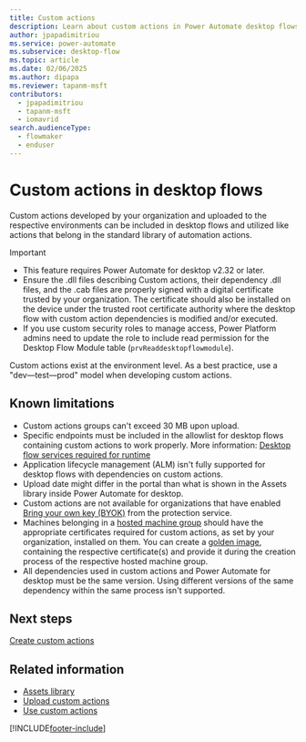 ```yaml
---
title: Custom actions
description: Learn about custom actions in Power Automate desktop flows.
author: jpapadimitriou
ms.service: power-automate
ms.subservice: desktop-flow
ms.topic: article
ms.date: 02/06/2025
ms.author: dipapa
ms.reviewer: tapanm-msft
contributors:
  - jpapadimitriou
  - tapanm-msft
  - iomavrid
search.audienceType: 
  - flowmaker
  - enduser
---
```


# Custom actions in desktop flows

Custom actions developed by your organization and uploaded to the respective environments can be included in desktop flows and utilized like actions that belong in the standard library of automation actions. 

> [!IMPORTANT]
> - This feature requires Power Automate for desktop v2.32 or later.
> - Ensure the .dll files describing Custom actions, their dependency .dll files, and the .cab files are properly signed with a digital certificate trusted by your organization. The certificate should also be installed on the device under the trusted root certificate authority where the desktop flow with custom action dependencies is modified and/or executed.
> - If you use custom security roles to manage access, Power Platform admins need to update the role to include read permission for the Desktop Flow Module table (`prvReaddesktopflowmodule`).

Custom actions exist at the environment level. As a best practice, use a "dev&mdash;test&mdash;prod" model when developing custom actions.

## Known limitations

- Custom actions groups can't exceed 30 MB upon upload.
- Specific endpoints must be included in the allowlist for desktop flows containing custom actions to work properly. More information: [Desktop flow services required for runtime](../ip-address-configuration.md#allow-machines--users-on-your-network-to-access-power-automate-desktop-services)
- Application lifecycle management (ALM) isn't fully supported for desktop flows with dependencies on custom actions.
- Upload date might differ in the portal than what is shown in the Assets library inside Power Automate for desktop.
- Custom actions are not available for organizations that have enabled [Bring your own key (BYOK)](/azure/information-protection/byok-price-restrictions) from the protection service.
- Machines belonging in a [hosted machine group](hosted-machine-groups.md) should have the appropriate certificates required for custom actions, as set by your organization, installed on them. You can create a [golden image](/azure/virtual-desktop/set-up-golden-image), containing the respective certificate(s) and provide it during the creation process of the respective hosted machine group.
- All dependencies used in custom actions and Power Automate for desktop must be the same version. Using different versions of the same dependency within the same process isn't supported.

## Next steps

[Create custom actions](create-custom-actions.md)

## Related information

- [Assets library](assets-library.md)
- [Upload custom actions](upload-custom-actions.md)
- [Use custom actions](use-custom-actions.md)

[!INCLUDE[footer-include](../includes/footer-banner.md)]
